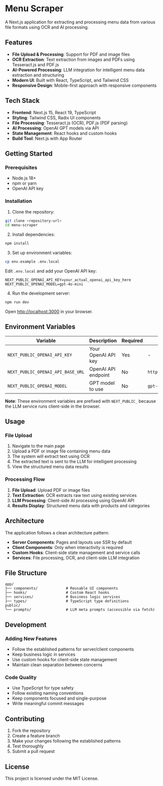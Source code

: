 # Menu Scraper

A Next.js application for extracting and processing menu data from various file formats using OCR and AI processing.

## Features

- **File Upload & Processing**: Support for PDF and image files
- **OCR Extraction**: Text extraction from images and PDFs using Tesseract.js and PDF.js
- **AI-Powered Processing**: LLM integration for intelligent menu data extraction and structuring
- **Modern UI**: Built with React, TypeScript, and Tailwind CSS
- **Responsive Design**: Mobile-first approach with responsive components

## Tech Stack

- **Frontend**: Next.js 15, React 19, TypeScript
- **Styling**: Tailwind CSS, Radix UI components
- **File Processing**: Tesseract.js (OCR), PDF.js (PDF parsing)
- **AI Processing**: OpenAI GPT models via API
- **State Management**: React hooks and custom hooks
- **Build Tool**: Next.js with App Router

## Getting Started

### Prerequisites

- Node.js 18+ 
- npm or yarn
- OpenAI API key

### Installation

1. Clone the repository:
```bash
git clone <repository-url>
cd menu-scraper
```

2. Install dependencies:
```bash
npm install
```

3. Set up environment variables:
```bash
cp env.example .env.local
```

Edit `.env.local` and add your OpenAI API key:
```env
NEXT_PUBLIC_OPENAI_API_KEY=your_actual_openai_api_key_here
NEXT_PUBLIC_OPENAI_MODEL=gpt-4o-mini
```

4. Run the development server:
```bash
npm run dev
```

Open [http://localhost:3000](http://localhost:3000) in your browser.

## Environment Variables

| Variable | Description | Required | Default |
|----------|-------------|----------|---------|
| `NEXT_PUBLIC_OPENAI_API_KEY` | Your OpenAI API key | Yes | - |
| `NEXT_PUBLIC_OPENAI_API_BASE_URL` | OpenAI API endpoint | No | `https://api.openai.com/v1` |
| `NEXT_PUBLIC_OPENAI_MODEL` | GPT model to use | No | `gpt-4o-mini` |

**Note**: These environment variables are prefixed with `NEXT_PUBLIC_` because the LLM service runs client-side in the browser.

## Usage

### File Upload
1. Navigate to the main page
2. Upload a PDF or image file containing menu data
3. The system will extract text using OCR
4. The extracted text is sent to the LLM for intelligent processing
5. View the structured menu data results

### Processing Flow

1. **File Upload**: Upload PDF or image files
2. **Text Extraction**: OCR extracts raw text using existing services
3. **LLM Processing**: Client-side AI processing using OpenAI API
4. **Results Display**: Structured menu data with products and categories

## Architecture

The application follows a clean architecture pattern:

- **Server Components**: Pages and layouts use SSR by default
- **Client Components**: Only when interactivity is required
- **Custom Hooks**: Client-side state management and service calls
- **Services**: File processing, OCR, and client-side LLM integration

## File Structure

```
app/
├── components/             # Reusable UI components
├── hooks/                  # Custom React hooks
├── services/               # Business logic services
├── types/                  # TypeScript type definitions
public/
└── prompts/                # LLM meta prompts (accessible via fetch)
```

## Development

### Adding New Features
- Follow the established patterns for server/client components
- Keep business logic in services
- Use custom hooks for client-side state management
- Maintain clean separation between concerns

### Code Quality
- Use TypeScript for type safety
- Follow existing naming conventions
- Keep components focused and single-purpose
- Write meaningful commit messages

## Contributing

1. Fork the repository
2. Create a feature branch
3. Make your changes following the established patterns
4. Test thoroughly
5. Submit a pull request

## License

This project is licensed under the MIT License. 